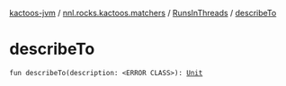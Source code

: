 [kactoos-jvm](../../index.md) / [nnl.rocks.kactoos.matchers](../index.md) / [RunsInThreads](index.md) / [describeTo](./describe-to.md)

# describeTo

`fun describeTo(description: <ERROR CLASS>): `[`Unit`](https://kotlinlang.org/api/latest/jvm/stdlib/kotlin/-unit/index.html)